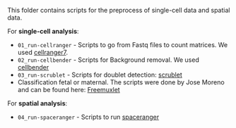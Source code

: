 This folder contains scripts for the preprocess of single-cell data and spatial data.

For **single-cell analysis**:

* `01_run-cellranger` - Scripts to go from Fastq files to count matrices. We used [cellranger7](https://www.10xgenomics.com/support/jp/software/cell-ranger/8.0/getting-started/cr-what-is-cell-ranger#).
* `02_run-cellbender` - Scripts for Background removal. We used [cellbender](https://cellbender.readthedocs.io/en/latest/introduction/index.html)
* `03_run-scrublet` - Scripts for doublet detection: [scrublet](https://github.com/swolock/scrublet)
* Classification fetal or maternal. The scripts were done by Jose Moreno and can be found here: [Freemuxlet](https://github.com/josemovi/fetal_maternal_freemuxlet)

For **spatial analysis**:
* `04_run-spaceranger` - Scripts to run [spaceranger](https://www.10xgenomics.com/support/cn/software/space-ranger/3.0/analysis/running-pipelines/poly-a-based-assay-count-spatial-gex)